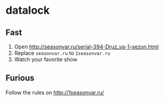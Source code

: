# datalock

## Fast

1. Open http://seasonvar.ru/serial-394-Druz_ya-1-sezon.html
2. Replace `seasonvar.ru` to `1seasonvar.ru`
3. Watch your favorite show

## Furious

Follow the rules on http://1seasonvar.ru/
